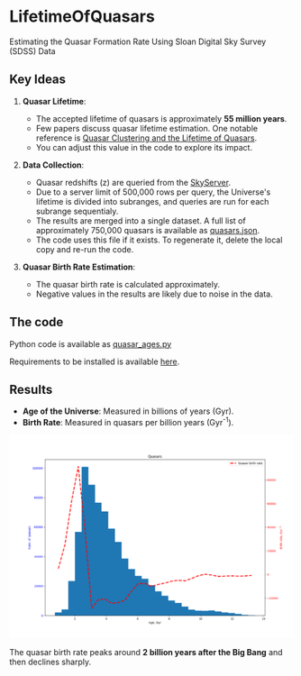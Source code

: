 # LifetimeOfQuasars
Estimating the Quasar Formation Rate Using Sloan Digital Sky Survey (SDSS) Data

## Key Ideas

1. **Quasar Lifetime**:
   - The accepted lifetime of quasars is approximately **55 million years**.
   - Few papers discuss quasar lifetime estimation. One notable reference is [Quasar Clustering and the Lifetime of Quasars](https://arxiv.org/pdf/astro-ph/0002384).
   - You can adjust this value in the code to explore its impact.

2. **Data Collection**:
   - Quasar redshifts (z) are queried from the [SkyServer](https://skyserver.sdss.org/).
   - Due to a server limit of 500,000 rows per query, the Universe's lifetime is divided into subranges, and queries are run for each subrange sequentialy.
   - The results are merged into a single dataset. A full list of approximately 750,000 quasars is available as [quasars.json](quasars.json).
   - The code uses this file if it exists. To regenerate it, delete the local copy and re-run the code.

3. **Quasar Birth Rate Estimation**:
   - The quasar birth rate is calculated approximately.
   - Negative values in the results are likely due to noise in the data.

## The code

Python code is available as [quasar_ages.py](quasar_ages.py)

Requirements to be installed is available [here](requirements.txt).

## Results

- **Age of the Universe**: Measured in billions of years (Gyr).
- **Birth Rate**: Measured in quasars per billion years (Gyr<sup>-1</sup>).

![Quasar Birth Rate Over Time](ages_of_quasars.png)

The quasar birth rate peaks around **2 billion years after the Big Bang** and then declines sharply.

